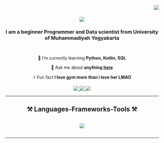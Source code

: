 <img align="right" src="https://visitor-badge.laobi.icu/badge?page_id=Defarrel.Defarrel" />

<h1 align="center">
    <img src="https://readme-typing-svg.herokuapp.com/?font=Righteous&size=35&center=true&vCenter=true&width=500&height=70&duration=4000&lines=Hi+There!+👋;+I'm+Defarrel+Danendra+Praja!;" />
</h1>

<h3 align="center">I am a beginner Programmer and Data scientist from University of Muhammadiyah Yogyakarta</h3>

<br/>

<div align="center">
  
 🌱 I’m currently learning **Python, Kotlin, SQL**

💬 Ask me about **anything [here](https://www.instagram.com/dfrlpraja_/)**

⚡ Fun fact **I love gym more than i love her LMAO**

 </div>
 
<div align="center"> 
  <a href="mailto:defarreldanendra@gmail.com">
    <img src="https://img.shields.io/badge/Gmail-333333?style=for-the-badge&logo=gmail&logoColor=red" />
  </a>
  <a href="https:" target="_blank">
    <img src="https://img.shields.io/badge/LinkedIn-0077B5?style=for-the-badge&logo=linkedin&logoColor=white" target="_blank" />
  </a>
  <a href="https:https://github.com/Defarrel" target="_blank">
     <img src="https://img.shields.io/badge/Portfolio-FF5722?style=for-the-badge&logo=todoist&logoColor=white" target="_blank" /> <!-- sqlite, safari, google-chrome are other good icon options -->
  </a>
</div>

 <hr/>
 
<h2 align="center">⚒️ Languages-Frameworks-Tools ⚒️</h2>
<br/>
<div align="center">
    <img src="https://skillicons.dev/icons?i=python,javascript,java,flask,kotlin,bootstrap,html,css,vscode,github" /><br>

</div>

<br/>
<hr/>


